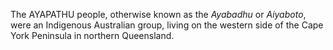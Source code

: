 The AYAPATHU people, otherwise known as the _Ayabadhu_ or _Aiyaboto_, were an Indigenous Australian group, living on the western side of the Cape York Peninsula in northern Queensland.

